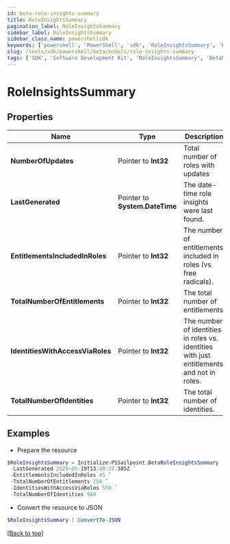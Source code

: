 ```yaml
---
id: beta-role-insights-summary
title: RoleInsightsSummary
pagination_label: RoleInsightsSummary
sidebar_label: RoleInsightsSummary
sidebar_class_name: powershellsdk
keywords: ['powershell', 'PowerShell', 'sdk', 'RoleInsightsSummary', 'BetaRoleInsightsSummary'] 
slug: /tools/sdk/powershell/beta/models/role-insights-summary
tags: ['SDK', 'Software Development Kit', 'RoleInsightsSummary', 'BetaRoleInsightsSummary']
---
```



# RoleInsightsSummary

## Properties

Name | Type | Description | Notes
------------ | ------------- | ------------- | -------------
**NumberOfUpdates** |  Pointer to **Int32** | Total number of roles with updates | [optional] 
**LastGenerated** |  Pointer to **System.DateTime** | The date-time role insights were last found. | [optional] 
**EntitlementsIncludedInRoles** |  Pointer to **Int32** | The number of entitlements included in roles (vs free radicals). | [optional] 
**TotalNumberOfEntitlements** |  Pointer to **Int32** | The total number of entitlements. | [optional] 
**IdentitiesWithAccessViaRoles** |  Pointer to **Int32** | The number of identities in roles vs. identities with just entitlements and not in roles. | [optional] 
**TotalNumberOfIdentities** |  Pointer to **Int32** | The total number of identities. | [optional] 

## Examples

- Prepare the resource
```powershell
$RoleInsightsSummary = Initialize-PSSailpoint.BetaRoleInsightsSummary  -NumberOfUpdates null `
 -LastGenerated 2020-05-19T13:49:37.385Z `
 -EntitlementsIncludedInRoles 45 `
 -TotalNumberOfEntitlements 250 `
 -IdentitiesWithAccessViaRoles 550 `
 -TotalNumberOfIdentities 980
```

- Convert the resource to JSON
```powershell
$RoleInsightsSummary | ConvertTo-JSON
```


[[Back to top]](#) 

